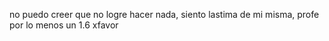 no puedo creer que no logre hacer nada, siento lastima de mi misma, profe por lo menos un 1.6 xfavor
